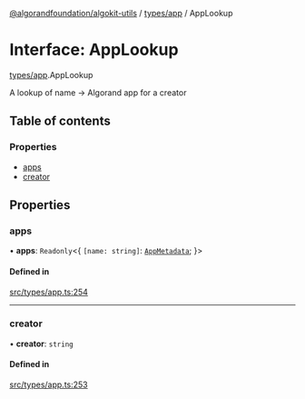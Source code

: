 [@algorandfoundation/algokit-utils](../README.md) / [types/app](../modules/types_app.md) / AppLookup

# Interface: AppLookup

[types/app](../modules/types_app.md).AppLookup

A lookup of name -> Algorand app for a creator

## Table of contents

### Properties

- [apps](types_app.AppLookup.md#apps)
- [creator](types_app.AppLookup.md#creator)

## Properties

### apps

• **apps**: `Readonly`<{ `[name: string]`: [`AppMetadata`](types_app.AppMetadata.md);  }\>

#### Defined in

[src/types/app.ts:254](https://github.com/algorandfoundation/algokit-utils-ts/blob/main/src/types/app.ts#L254)

___

### creator

• **creator**: `string`

#### Defined in

[src/types/app.ts:253](https://github.com/algorandfoundation/algokit-utils-ts/blob/main/src/types/app.ts#L253)
